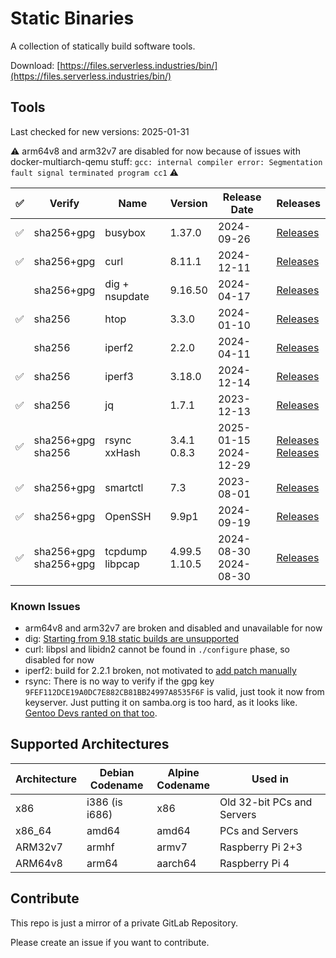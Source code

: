# Static Binaries

A collection of statically build software tools.

Download: [https://files.serverless.industries/bin/](https://files.serverless.industries/bin/)

## Tools

Last checked for new versions: 2025-01-31

⚠ arm64v8 and arm32v7 are disabled for now because of issues with docker-multiarch-qemu stuff: `gcc: internal compiler error: Segmentation fault signal terminated program cc1` ⚠

| ✅ | Verify | Name               | Version          | Release Date             | Releases |
|----|---|--------------------|------------------|--------------------------|----------|
| ✅ | sha256+gpg | busybox | 1.37.0  | 2024-09-26 | [Releases](https://busybox.net/downloads/) |
| ✅ | sha256+gpg | curl    | 8.11.1  | 2024-12-11 | [Releases](https://curl.se/download/) |
|  | sha256+gpg | dig + nsupdate | 9.16.50 | 2024-04-17 | [Releases](https://downloads.isc.org/isc/bind9/) |
| ✅ | sha256     | htop    | 3.3.0   | 2024-01-10 | [Releases](https://github.com/htop-dev/htop/releases/) |
|  | sha256     | iperf2  | 2.2.0   | 2024-04-11 | [Releases](https://sourceforge.net/projects/iperf2/files/) |
| ✅ | sha256     | iperf3  | 3.18.0  | 2024-12-14 | [Releases](https://github.com/esnet/iperf) |
| ✅ | sha256     | jq      | 1.7.1   | 2023-12-13 | [Releases](https://github.com/jqlang/jq/releases) |
| ✅ | sha256+gpg<br>sha256 | rsync<br>xxHash    | 3.4.1<br>0.8.3   | 2025-01-15<br>2024-12-29 | [Releases](https://download.samba.org/pub/rsync/src/?C=M;O=D)<br>[Releases](https://github.com/Cyan4973/xxHash/tags) |
| ✅ | sha256+gpg | smartctl | 7.3 | 2023-08-01 | [Releases](https://www.smartmontools.org/wiki/Download) |
| ✅ | sha256+gpg | OpenSSH | 9.9p1 | 2024-09-19 | [Releases](https://cdn.openbsd.org/pub/OpenBSD/OpenSSH/portable) |
| ✅ | sha256+gpg<br>sha256+gpg | tcpdump<br>libpcap | 4.99.5<br>1.10.5 | 2024-08-30<br>2024-08-30 | [Releases](https://www.tcpdump.org/release) |

### Known Issues

- arm64v8 and arm32v7 are broken and disabled and unavailable for now
- dig: [Starting from 9.18 static builds are unsupported](https://kb.isc.org/docs/changes-to-be-aware-of-when-moving-from-bind-916-to-918)
- curl: libpsl and libidn2 cannot be found in `./configure` phase, so disabled for now
- iperf2: build for 2.2.1 broken, not motivated to [add patch manually](https://sourceforge.net/p/iperf2/tickets/342/)
- rsync: There is no way to verify if the gpg key `9FEF112DCE19A0DC7E882CB81BB24997A8535F6F` is valid, just took it now from keyserver.
  Just putting it on samba.org is too hard, as it looks like. [Gentoo Devs ranted on that too](https://bugs.gentoo.org/948106).

## Supported Architectures

| Architecture | Debian<br>Codename | Alpine<br>Codename | Used in                    |
|--------------|--------------------|--------------------|----------------------------|
| x86          | i386 (is i686)     | x86                | Old 32-bit PCs and Servers |
| x86_64       | amd64              | amd64              | PCs and Servers            |
| ARM32v7      | armhf              | armv7              | Raspberry Pi 2+3           |
| ARM64v8      | arm64              | aarch64            | Raspberry Pi 4             |

## Contribute

This repo is just a mirror of a private GitLab Repository.

Please create an issue if you want to contribute.
